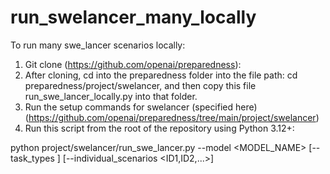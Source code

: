 # run_swelancer_many_locally

To run many swe_lancer scenarios locally: 

1. Git clone (https://github.com/openai/preparedness):
2. After cloning, cd into the preparedness folder into the file path: cd preparedness/project/swelancer, and then copy this file run_swe_lancer_locally.py into that folder.
3.  Run the setup commands for swelancer (specified here) (https://github.com/openai/preparedness/tree/main/project/swelancer)
4. Run this script from the root of the repository using Python 3.12+:

python project/swelancer/run_swe_lancer.py --model <MODEL_NAME> [--task_types <TYPE>] [--individual_scenarios <ID1,ID2,...>]
